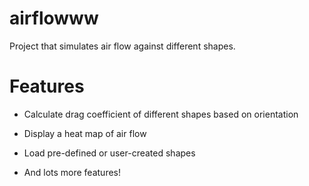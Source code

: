 # airflowww
Project that simulates air flow against different shapes.

# Features

 * Calculate drag coefficient of different shapes based on orientation

 * Display a heat map of air flow

 * Load pre-defined or user-created shapes

 * And lots more features!
